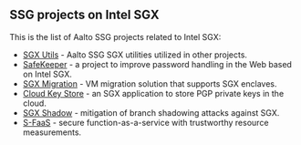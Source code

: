 ## SSG projects on Intel SGX

This is the list of Aalto SSG projects related to Intel SGX:

* [SGX Utils](https://github.com/SSGAalto/sgx-utils) - Aalto SSG SGX utilities utilized in other projects.
* [SafeKeeper](https://github.com/safekeeper) - a project to improve password handling in the Web based on Intel SGX.
* [SGX Migration](https://github.com/SSGAalto/sgx-migration) - VM migration solution that supports SGX enclaves.
* [Cloud Key Store](https://github.com/cloud-key-store) - an SGX application to store PGP private keys in the cloud.
* [SGX Shadow](https://github.com/SSGAalto/sgx-branch-shadowing-mitigation) - mitigation of branch shadowing attacks against SGX.
* [S-FaaS](https://github.com/SSGAalto/sfaas) - secure function-as-a-service with trustworthy resource measurements.
